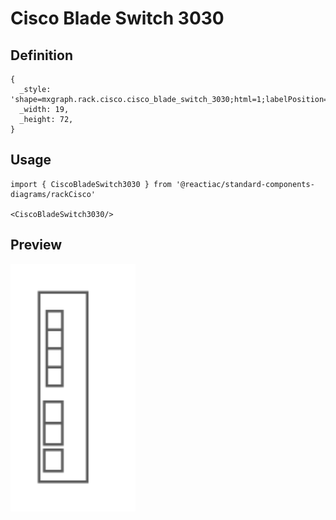 # Cisco Blade Switch 3030

## Definition

```
{
  _style: 'shape=mxgraph.rack.cisco.cisco_blade_switch_3030;html=1;labelPosition=right;align=left;spacingLeft=15;dashed=0;shadow=0;fillColor=#ffffff;',
  _width: 19,
  _height: 72,
}
```

## Usage

```
import { CiscoBladeSwitch3030 } from '@reactiac/standard-components-diagrams/rackCisco'

<CiscoBladeSwitch3030/>
```

## Preview

<img src="./cisco-blade-switch-3030.png" width="200"/>

